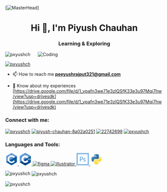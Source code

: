[![MasterHead](https://photos.app.goo.gl/HmKgvnzfLz42Snv67)]
<h1 align="center">Hi 👋, I'm Piyush Chauhan</h1>
<h3 align="center">Learning & Exploring</h3>
<img align="right" alt="Coding" width="400" src="https://media.tenor.com/rePDfDWO3XoAAAAd/hacking.gif">

<p align="left"> <img src="https://komarev.com/ghpvc/?username=pxyushch&label=Profile%20views&color=0e75b6&style=flat" alt="pxyushch" /> </p>

<p align="left"> <a href="https://twitter.com/pxyushch" target="blank"><img src="https://img.shields.io/twitter/follow/pxyushch?logo=twitter&style=for-the-badge" alt="pxyushch" /></a> </p>

- 📫 How to reach me **peeyushrajput321@gmail.com**

- 📄 Know about my experiences [https://drive.google.com/file/d/1_vpafn3we71e3zlQSfK33e3u97Mqi7hw/view?usp=drivesdk](https://drive.google.com/file/d/1_vpafn3we71e3zlQSfK33e3u97Mqi7hw/view?usp=drivesdk)

<h3 align="left">Connect with me:</h3>
<p align="left">
<a href="https://twitter.com/pxyushch" target="blank"><img align="center" src="https://raw.githubusercontent.com/rahuldkjain/github-profile-readme-generator/master/src/images/icons/Social/twitter.svg" alt="pxyushch" height="30" width="40" /></a>
<a href="https://linkedin.com/in/piyush-chauhan-8a02a0251" target="blank"><img align="center" src="https://raw.githubusercontent.com/rahuldkjain/github-profile-readme-generator/master/src/images/icons/Social/linked-in-alt.svg" alt="piyush-chauhan-8a02a0251" height="30" width="40" /></a>
<a href="https://stackoverflow.com/users/22742699" target="blank"><img align="center" src="https://raw.githubusercontent.com/rahuldkjain/github-profile-readme-generator/master/src/images/icons/Social/stack-overflow.svg" alt="22742699" height="30" width="40" /></a>
<a href="https://instagram.com/pxyushch" target="blank"><img align="center" src="https://raw.githubusercontent.com/rahuldkjain/github-profile-readme-generator/master/src/images/icons/Social/instagram.svg" alt="pxyushch" height="30" width="40" /></a>
</p>

<h3 align="left">Languages and Tools:</h3>
<p align="left"> <a href="https://www.cprogramming.com/" target="_blank" rel="noreferrer"> <img src="https://raw.githubusercontent.com/devicons/devicon/master/icons/c/c-original.svg" alt="c" width="40" height="40"/> </a> <a href="https://www.w3schools.com/cpp/" target="_blank" rel="noreferrer"> <img src="https://raw.githubusercontent.com/devicons/devicon/master/icons/cplusplus/cplusplus-original.svg" alt="cplusplus" width="40" height="40"/> </a> <a href="https://www.figma.com/" target="_blank" rel="noreferrer"> <img src="https://www.vectorlogo.zone/logos/figma/figma-icon.svg" alt="figma" width="40" height="40"/> </a> <a href="https://www.adobe.com/in/products/illustrator.html" target="_blank" rel="noreferrer"> <img src="https://www.vectorlogo.zone/logos/adobe_illustrator/adobe_illustrator-icon.svg" alt="illustrator" width="40" height="40"/> </a> <a href="https://www.photoshop.com/en" target="_blank" rel="noreferrer"> <img src="https://raw.githubusercontent.com/devicons/devicon/master/icons/photoshop/photoshop-line.svg" alt="photoshop" width="40" height="40"/> </a> <a href="https://www.python.org" target="_blank" rel="noreferrer"> <img src="https://raw.githubusercontent.com/devicons/devicon/master/icons/python/python-original.svg" alt="python" width="40" height="40"/> </a> </p>

<p><img align="left" src="https://github-readme-stats.vercel.app/api/top-langs?username=pxyushch&show_icons=true&locale=en&layout=compact" alt="pxyushch" /></p>

<p>&nbsp;<img align="center" src="https://github-readme-stats.vercel.app/api?username=pxyushch&show_icons=true&locale=en" alt="pxyushch" /></p>

<p><img align="center" src="https://github-readme-streak-stats.herokuapp.com/?user=pxyushch&" alt="pxyushch" /></p>
